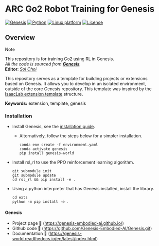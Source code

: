 # ARC Go2 Robot Training for Genesis

[![Genesis](https://img.shields.io/badge/Genesis-25Y01M-skyblue.svg)](https://genesis-embodied-ai.github.io/)
[![Python](https://img.shields.io/badge/python-3.9-blue.svg)](https://docs.python.org/3/whatsnew/3.9.html)
[![Linux platform](https://img.shields.io/badge/platform-linux--64-orange.svg)](https://releases.ubuntu.com/22.04/)
[![License](https://img.shields.io/badge/license-Apache--2.0-yellow.svg)](https://opensource.org/license/apache-2-0)

## Overview
>[!note]  
> This repository is for training Go2 using RL in Genesis.  
> _All the code is sourced from __[Genesis](https://github.com/Genesis-Embodied-AI/Genesis.git)__._  
> **Editor**: [_Sol Choi_](https://github.com/S-CHOI-S)

This repository serves as a template for building projects or extensions based on Genesis. It allows you to develop in an isolated environment, outside of the core Genesis repository.
This template was inspired by the [IsaacLab extension template](https://github.com/isaac-sim/IsaacLabExtensionTemplate.git) structure.

**Keywords:** extension, template, genesis


### Installation

- Install Genesis, see the [installation guide](https://genesis-world.readthedocs.io/en/latest/user_guide/overview/installation.html).

    - Alternatively, follow the steps below for a simpler installation.
        ```
        conda env create -f environment.yaml
        conda activate genesis
        pip install genesis-world
        ```

- Install rsl_rl to use the PPO reinforcement learning algorithm.

    ```
    git submodule init
    git submodule update
    cd rsl_rl && pip install -e .
    ```

- Using a python interpreter that has Genesis installed, install the library.

    ```
    cd exts
    python -m pip install -e .
    ```


#### Genesis
- Project page :link: (https://genesis-embodied-ai.github.io/)
- Github code :link: (https://github.com/Genesis-Embodied-AI/Genesis.git)
- Documentation :link: (https://genesis-world.readthedocs.io/en/latest/index.html)
